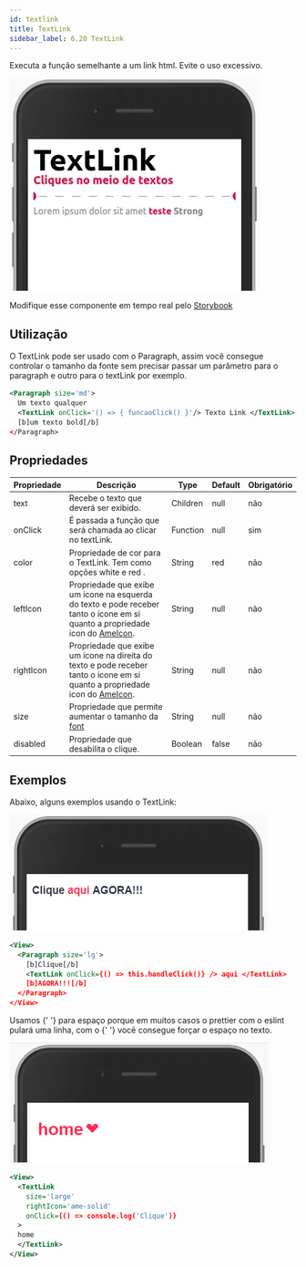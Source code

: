 ```yaml
---
id: textlink
title: TextLink
sidebar_label: 6.20 TextLink
---
```


Executa a função semelhante a um link html. Evite o uso excessivo.

![textlink](assets/images_components/v2.0.0/text-link.jpg)

Modifique esse componente em tempo real pelo [Storybook](https://ame-miniapp-components.calindra.com.br/storybook/?path=/story/textos-textlink--basic)

## Utilização
O TextLink pode ser usado com o Paragraph, assim você consegue controlar o tamanho da fonte sem precisar passar um parâmetro para o paragraph e outro para o textLink por exemplo.

```xml
<Paragraph size='md'>
  Um texto qualquer
  <TextLink onClick='() => { funcaoClick() }'/> Texto Link </TextLink>
  [b]um texto bold[/b]
</Paragraph>
```

## Propriedades

| Propriedade | Descrição                                                                                                                                  | Type     | Default | Obrigatório |
|-------------|--------------------------------------------------------------------------------------------------------------------------------------------|----------|---------|-------------|
| text        | Recebe o texto que deverá ser exibido.                                                                                                     | Children | null    | não         |
| onClick     | É passada a função que será chamada ao clicar no textLink.                                                                                 | Function | null    | sim         |
| color       | Propriedade de cor para o TextLink. Tem como opções white e red .                                                                          | String   | red     | não         |
| leftIcon    | Propriedade que exibe um ícone na esquerda do texto e pode receber tanto o ícone em si quanto a propriedade icon do [AmeIcon](ameIcon.md). | String   | null    | não         |
| rightIcon   | Propriedade que exibe um ícone na direita do texto e pode receber tanto o ícone em si quanto a propriedade icon do [AmeIcon](ameIcon.md).  | String   | null    | não         |
| size        | Propriedade que permite aumentar o tamanho da  [font](fontSizes.md)                                                                        | String   | null    | não         |
| disabled    | Propriedade que desabilita o clique.                                                                                                       | Boolean  | false   | não         |

## Exemplos

Abaixo, alguns exemplos usando o TextLink:

![TextLink](assets/images_components/v2.18.0/textLink_ex1.png)

```xml
<View>
  <Paragraph size='lg'>
    [b]Clique[/b]
    <TextLink onClick={() => this.handleClick()} /> aqui </TextLink>
    [b]AGORA!!![/b]
  </Paragraph>
</View>
```
Usamos {' '} para espaço porque em muitos casos o prettier com o eslint pulará uma linha, com o {' '} você consegue forçar o espaço no texto.

![TextLink](assets/images_components/v2.18.0/textLink_ex2.png)

```xml
<View>
  <TextLink
    size='large'
    rightIcon='ame-solid'
    onClick={() => console.log('Clique')}
  >
  home
  </TextLink>
</View>
```
